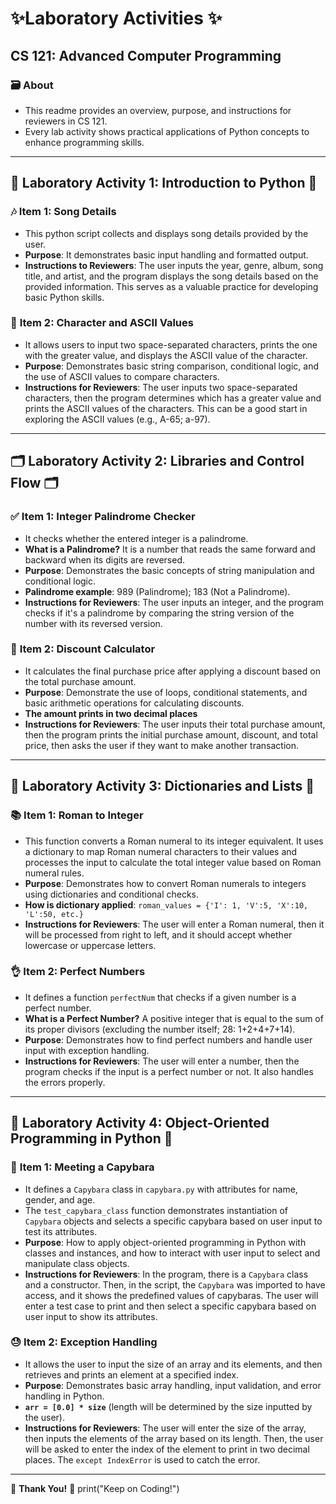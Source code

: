 # ✨**Laboratory Activities** ✨
## **CS 121: Advanced Computer Programming** 

### 🗃️ **About**
- This readme provides an overview, purpose, and instructions for reviewers in CS 121.
- Every lab activity shows practical applications of Python concepts to enhance programming skills.

---

## 🐍 **Laboratory Activity 1: Introduction to Python** 🐍
### 🎶 **Item 1: Song Details**
- This python script collects and displays song details provided by the user.
- **Purpose**: It demonstrates basic input handling and formatted output.
- **Instructions to Reviewers**: The user inputs the year, genre, album, song title, and artist, and the program displays the song details based on the provided information. This serves as a valuable practice for developing basic Python skills. 

### 🔢 **Item 2: Character and ASCII Values** 
- It allows users to input two space-separated characters, prints the one with the greater value, and displays the ASCII value of the character.
- **Purpose**: Demonstrates basic string comparison, conditional logic, and the use of ASCII values to compare characters.
- **Instructions for Reviewers**: The user inputs two space-separated characters, then the program determines which has a greater value and prints the ASCII values of the characters. This can be a good start in exploring the ASCII values (e.g., A-65; a-97).

---

## 🗂️ **Laboratory Activity 2: Libraries and Control Flow** 🗂️
### ✅ **Item 1: Integer Palindrome Checker** 
- It checks whether the entered integer is a palindrome.
- **What is a Palindrome?** It is a number that reads the same forward and backward when its digits are reversed.
- **Purpose**: Demonstrates the basic concepts of string manipulation and conditional logic.
- **Palindrome example**: 989 (Palindrome); 183 (Not a Palindrome).
- **Instructions for Reviewers**: The user inputs an integer, and the program checks if it's a palindrome by comparing the string version of the number with its reversed version.

### 💸 **Item 2: Discount Calculator** 
- It calculates the final purchase price after applying a discount based on the total purchase amount.
- **Purpose**: Demonstrate the use of loops, conditional statements, and basic arithmetic operations for calculating discounts.
- **The amount prints in two decimal places** 
- **Instructions for Reviewers**: The user inputs their total purchase amount, then the program prints the initial purchase amount, discount, and total price, then asks the user if they want to make another transaction.

---

## 📜 **Laboratory Activity 3: Dictionaries and Lists** 📜
### 📚 **Item 1: Roman to Integer** 
- This function converts a Roman numeral to its integer equivalent. It uses a dictionary to map Roman numeral characters to their values and processes the input to calculate the total integer value based on Roman numeral rules.
- **Purpose**: Demonstrates how to convert Roman numerals to integers using dictionaries and conditional checks.
- **How is dictionary applied**: `roman_values = {'I': 1, 'V':5, 'X':10, 'L':50, etc.}`
- **Instructions for Reviewers**: The user will enter a Roman numeral, then it will be processed from right to left, and it should accept whether lowercase or uppercase letters.

### 👌 **Item 2: Perfect Numbers** 
- It defines a function `perfectNum` that checks if a given number is a perfect number.
- **What is a Perfect Number?** A positive integer that is equal to the sum of its proper divisors (excluding the number itself; 28: 1+2+4+7+14).
- **Purpose**: Demonstrates how to find perfect numbers and handle user input with exception handling.
- **Instructions for Reviewers**: The user will enter a number, then the program checks if the input is a perfect number or not. It also handles the errors properly.

---

## 💌 **Laboratory Activity 4: Object-Oriented Programming in Python** 💌
### 🦫 **Item 1: Meeting a Capybara** 
- It defines a `Capybara` class in `capybara.py` with attributes for name, gender, and age.
- The `test_capybara_class` function demonstrates instantiation of `Capybara` objects and selects a specific capybara based on user input to test its attributes.
- **Purpose**: How to apply object-oriented programming in Python with classes and instances, and how to interact with user input to select and manipulate class objects.
- **Instructions for Reviewers**: In the program, there is a `Capybara` class and a constructor. Then, in the script, the `Capybara` was imported to have access, and it shows the predefined values of capybaras. The user will enter a test case to print and then select a specific capybara based on user input to show its attributes.

### 😓 **Item 2: Exception Handling** 
- It allows the user to input the size of an array and its elements, and then retrieves and prints an element at a specified index.
- **Purpose**: Demonstrates basic array handling, input validation, and error handling in Python.
- **`arr = [0.0] * size`** (length will be determined by the size inputted by the user).
- **Instructions for Reviewers**: The user will enter the size of the array, then inputs the elements of the array based on its length. Then, the user will be asked to enter the index of the element to print in two decimal places. The `except IndexError` is used to catch the error.

---

💌 **Thank You!**  💌
print("Keep on Coding!")
